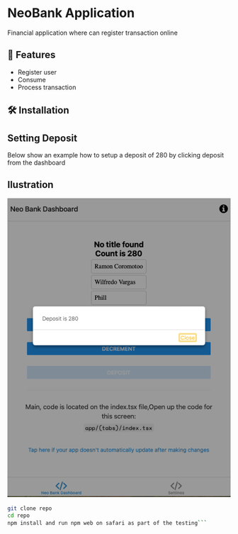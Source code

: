 
# NeoBank Application

Financial application where can register transaction online

## 🚀 Features

- Register user
- Consume 
- Process transaction

## 🛠️ Installation

## Setting Deposit
Below show an example how to setup a deposit of 280 by clicking deposit from the dashboard

## Ilustration

![Neobank UI](assets/neobank-deposit.png)


```bash
git clone repo
cd repo
npm install and run npm web on safari as part of the testing```
